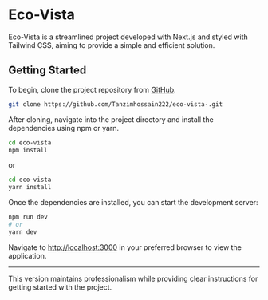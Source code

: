 

# Eco-Vista

Eco-Vista is a streamlined project developed with Next.js and styled with Tailwind CSS, aiming to provide a simple and efficient solution.

## Getting Started

To begin, clone the project repository from [GitHub](https://github.com/Tanzimhossain222/eco-vista-.git).

```bash
git clone https://github.com/Tanzimhossain222/eco-vista-.git
```

After cloning, navigate into the project directory and install the dependencies using npm or yarn.

```bash
cd eco-vista
npm install
```
or
```bash
cd eco-vista
yarn install
```

Once the dependencies are installed, you can start the development server:

```bash
npm run dev
# or
yarn dev
```

Navigate to [http://localhost:3000](http://localhost:3000) in your preferred browser to view the application.

---

This version maintains professionalism while providing clear instructions for getting started with the project.